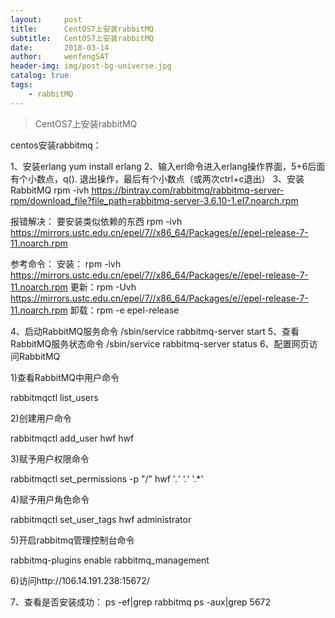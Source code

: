 ```yaml
---
layout:     post
title:      CentOS7上安装rabbitMQ
subtitle:   CentOS7上安装rabbitMQ
date:       2018-03-14
author:     wenfengSAT
header-img: img/post-bg-universe.jpg
catalog: true
tags:
    - rabbitMQ
---
```


>CentOS7上安装rabbitMQ


centos安装rabbitmq：

1、安装erlang
yum install erlang
2、输入erl命令进入erlang操作界面，5+6后面有个小数点，q(). 退出操作，最后有个小数点（或两次ctrl+c退出）
3、安装RabbitMQ
rpm -ivh https://bintray.com/rabbitmq/rabbitmq-server-rpm/download_file?file_path=rabbitmq-server-3.6.10-1.el7.noarch.rpm

报错解决：
要安装类似依赖的东西
rpm -ivh https://mirrors.ustc.edu.cn/epel/7//x86_64/Packages/e//epel-release-7-11.noarch.rpm

参考命令：
安装： rpm -ivh https://mirrors.ustc.edu.cn/epel/7//x86_64/Packages/e//epel-release-7-11.noarch.rpm
更新：rpm -Uvh https://mirrors.ustc.edu.cn/epel/7//x86_64/Packages/e//epel-release-7-11.noarch.rpm
卸载：rpm -e epel-release

4、启动RabbitMQ服务命令
/sbin/service rabbitmq-server start
5、查看RabbitMQ服务状态命令
/sbin/service rabbitmq-server status
6、配置网页访问RabbitMQ

1)查看RabbitMQ中用户命令

rabbitmqctl list_users

2)创建用户命令

 rabbitmqctl add_user hwf hwf

3)赋予用户权限命令

 rabbitmqctl  set_permissions -p "/" hwf '.*' '.*' '.*'

4)赋予用户角色命令

rabbitmqctl set_user_tags hwf administrator

5)开启rabbitmq管理控制台命令

rabbitmq-plugins enable rabbitmq_management

6)访问http://106.14.191.238:15672/


7、查看是否安装成功：
ps -ef|grep rabbitmq
ps -aux|grep 5672